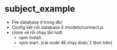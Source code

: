 # subject_example
- File database ở trong db/
- Config kết nối database ở /models/connect.js
- clone về rồi chạy lần lượt:
  + npm install.
  + npm start.
(cài node để chạy được 2 lệnh trên)

